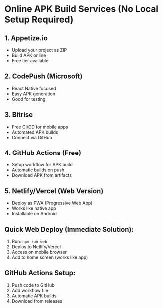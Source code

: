 # Online APK Build Services (No Local Setup Required)

## 1. Appetize.io
- Upload your project as ZIP
- Build APK online
- Free tier available

## 2. CodePush (Microsoft)
- React Native focused
- Easy APK generation
- Good for testing

## 3. Bitrise
- Free CI/CD for mobile apps
- Automated APK builds
- Connect via GitHub

## 4. GitHub Actions (Free)
- Setup workflow for APK build
- Automatic builds on push
- Download APK from artifacts

## 5. Netlify/Vercel (Web Version)
- Deploy as PWA (Progressive Web App)
- Works like native app
- Installable on Android

## Quick Web Deploy (Immediate Solution):
1. Run: `npm run web`
2. Deploy to Netlify/Vercel
3. Access on mobile browser
4. Add to home screen (works like app)

## GitHub Actions Setup:
1. Push code to GitHub
2. Add workflow file
3. Automatic APK builds
4. Download from releases